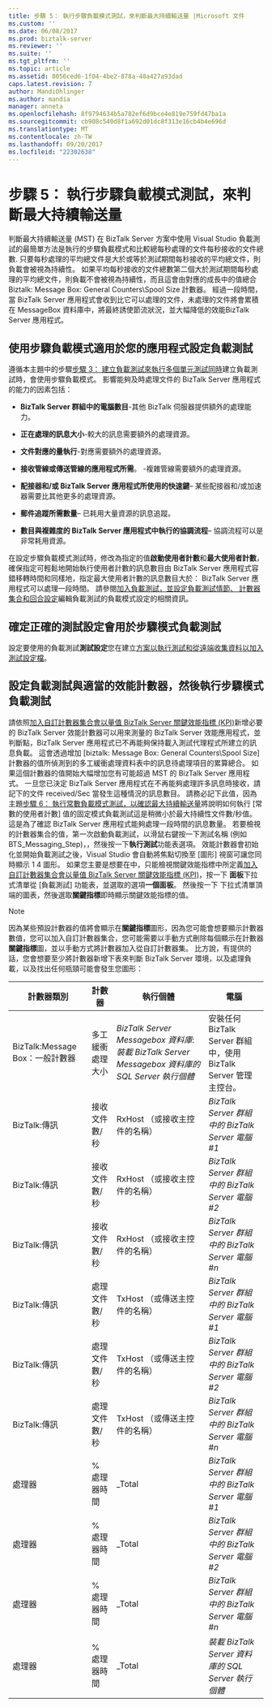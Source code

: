 ```yaml
---
title: 步驟 5： 執行步驟負載模式測試，來判斷最大持續輸送量 |Microsoft 文件
ms.custom: ''
ms.date: 06/08/2017
ms.prod: biztalk-server
ms.reviewer: ''
ms.suite: ''
ms.tgt_pltfrm: ''
ms.topic: article
ms.assetid: 8056ced6-1f04-4be2-878a-48a427a93dad
caps.latest.revision: 7
author: MandiOhlinger
ms.author: mandia
manager: anneta
ms.openlocfilehash: 8f9794634b5a782ef6d9bce4e819e759fd47ba1a
ms.sourcegitcommit: cb908c540d8f1a692d01dc8f313e16cb4b4e696d
ms.translationtype: MT
ms.contentlocale: zh-TW
ms.lasthandoff: 09/20/2017
ms.locfileid: "22302638"
---
```

# <a name="step-5-perform-step-load-pattern-tests-to-determine-maximum-sustainable-throughput"></a>步驟 5： 執行步驟負載模式測試，來判斷最大持續輸送量
判斷最大持續輸送量 (MST) 在 BizTalk Server 方案中使用 Visual Studio 負載測試的最簡單方法是執行的步驟負載模式和比較總每秒處理的文件每秒接收的文件總數. 只要每秒處理的平均總文件是大於或等於測試期間每秒接收的平均總文件，則負載會被視為持續性。 如果平均每秒接收的文件總數第二個大於測試期間每秒處理的平均總文件，則負載不會被視為持續性，而且這會由對應的成長中的值總合Biztalk: Message Box: General Counters\Spool Size 計數器。 經過一段時間，當 BizTalk Server 應用程式會收到比它可以處理的文件，未處理的文件將會累積在 MessageBox 資料庫中，將最終誘使節流狀況，並大幅降低的效能BizTalk Server 應用程式。  
  
## <a name="configure-the-load-test-with-a-step-load-pattern-appropriate-for-your-application"></a>使用步驟負載模式適用於您的應用程式設定負載測試  
 遵循本主題中的步驟[步驟 3： 建立負載測試來執行多個單元測試同時](../technical-guides/step-3-create-a-load-test-to-perform-multiple-unit-tests-simultaneously.md)建立負載測試時，會使用步驟負載模式。 影響能夠及時處理文件的 BizTalk Server 應用程式的能力的因素包括：  
  
-   **BizTalk Server 群組中的電腦數目**-其他 BizTalk 伺服器提供額外的處理能力。  
  
-   **正在處理的訊息大小**-較大的訊息需要額外的處理資源。  
  
-   **文件對應的量執行**-對應需要額外的處理資源。  
  
-   **接收管線或傳送管線的應用程式所需**。 -複雜管線需要額外的處理資源。  
  
-   **配接器和/或 BizTalk Server 應用程式所使用的快速鍵**– 某些配接器和/或加速器需要比其他更多的處理資源。  
  
-   **郵件追蹤所需數量**– 已耗用大量資源的訊息追蹤。  
  
-   **數目與複雜度的 BizTalk Server 應用程式中執行的協調流程**– 協調流程可以是非常耗用資源。  
  
 在設定步驟負載模式測試時，修改為指定的值**啟動使用者計數**和**最大使用者計數**，確保指定可輕鬆地開始執行使用者計數的訊息數目由 BizTalk Server 應用程式容錯移轉時間和同樣地，指定最大使用者計數的訊息數目大於： BizTalk Server 應用程式可以處理一段時間。 請參閱[加入負載測試，並設定負載測試情節、 計數器集合和回合設定](../technical-guides/step-3-create-a-load-test-to-perform-multiple-unit-tests-simultaneously.md#BKMK_StepLoadTest)編輯負載測試的負載模式設定的相關資訊。  
  
## <a name="ensure-that-the-correct-test-settings-are-used-for-the-step-pattern-load-test"></a>確定正確的測試設定會用於步驟模式負載測試  
 設定要使用的負載測試**測試設定**您在建立[方案以執行測試和從遠端收集資料以加入測試設定檔](../technical-guides/step-3-create-a-load-test-to-perform-multiple-unit-tests-simultaneously.md#BKMK_TestSettings)。  
  
## <a name="configure-the-load-test-with-the-appropriate-performance-counters-and-run-the-step-pattern-load-test"></a>設定負載測試與適當的效能計數器，然後執行步驟模式負載測試  
 請依照[加入自訂計數器集合會以量值 BizTalk Server 關鍵效能指標 (KPI)](../technical-guides/step-3-create-a-load-test-to-perform-multiple-unit-tests-simultaneously.md#BKMK_BTSCounters)新增必要的 BizTalk Server 效能計數器可以用來測量的 BizTalk Server 效能應用程式，並判斷點，BizTalk Server 應用程式已不再能夠保持載入測試代理程式所建立的訊息負載。 這會透過增加 [biztalk: Message Box: General Counters\Spool Size] 計數器的值所偵測到的多工緩衝處理資料表中的訊息待處理項目的累算總合。 如果這個計數器的值開始大幅增加您有可能超過 MST 的 BizTalk Server 應用程式。 一旦您已決定 BizTalk Server 應用程式在不再能夠處理許多訊息時接收，請記下的文件 received/Sec 當發生這種情況的訊息數目。 請務必記下此值，因為主題[步驟 6： 執行常數負載模式測試，以確認最大持續輸送量](../technical-guides/step-6-complete-load-pattern-tests-to-verify-maximum-sustainable-throughput.md)將說明如何執行 [常數的使用者計數] 值的固定模式負載測試這是稍微小於最大持續性文件數/秒值。 這是為了確認 BizTalk Server 應用程式能夠處理一段時間的訊息數量。 若要檢視的計數器集合的值，第一次啟動負載測試，以滑鼠右鍵按一下測試名稱 (例如 BTS_Messaging_Step)，，然後按一下**執行測試**功能表選項。 效能計數器會初始化並開始負載測試之後，Visual Studio 會自動將焦點切換至 [圖形] 視窗可讓您同時顯示 1 4 圖形。 如果您主要是想要在中，只能檢視關鍵效能指標中所定義[加入自訂計數器集合會以量值 BizTalk Server 關鍵效能指標 (KPI)](../technical-guides/step-3-create-a-load-test-to-perform-multiple-unit-tests-simultaneously.md#BKMK_BTSCounters)，按一下 **面板**下拉式清單從 [負載測試] 功能表，並選取的選項**一個面板**。 然後按一下 下拉式清單頂端的圖表，然後選取**關鍵指標**即時顯示關鍵效能指標的值。  
  
> [!NOTE]  
>  因為某些預設計數器的值將會顯示在**關鍵指標**圖形，因為您可能會想要顯示計數器數值，您可以加入自訂計數器集合，您可能需要以手動方式刪除每個顯示在計數器**關鍵指標**圖，並以手動方式將計數器加入從自訂計數器集。 比方說，有提供的話，您會想要至少將計數器新增下表來判斷 BizTalk Server 環境，以及處理負載，以及找出任何瓶頸可能會發生您圖形：  
  
|計數器類別|計數器|執行個體|電腦|  
|----------------------|-------------|--------------|--------------|  
|BizTalk:Message Box：一般計數器|多工緩衝處理大小|*BizTalk Server Messagebox 資料庫*:*裝載 BizTalk Server Messagebox 資料庫的 SQL Server 執行個體*|安裝任何 BizTalk Server 群組中，使用 BizTalk Server 管理主控台。|  
|BizTalk:傳訊|接收文件數/秒|RxHost （或接收主控件的名稱）|*BizTalk Server 群組中的 BizTalk Server 電腦 #1*|  
|BizTalk:傳訊|接收文件數/秒|RxHost （或接收主控件的名稱）|*BizTalk Server 群組中的 BizTalk Server 電腦 #2*|  
|BizTalk:傳訊|接收文件數/秒|RxHost （或接收主控件的名稱）|*BizTalk Server 群組中的 BizTalk Server 電腦 #n*|  
|BizTalk:傳訊|處理文件數/秒|TxHost （或傳送主控件的名稱）|*BizTalk Server 群組中的 BizTalk Server 電腦 #1*|  
|BizTalk:傳訊|處理文件數/秒|TxHost （或傳送主控件的名稱）|*BizTalk Server 群組中的 BizTalk Server 電腦 #2*|  
|BizTalk:傳訊|處理文件數/秒|TxHost （或傳送主控件的名稱）|*BizTalk Server 群組中的 BizTalk Server 電腦 #n*|  
|處理器|% 處理器時間|_Total|*BizTalk Server 群組中的 BizTalk Server 電腦 #1*|  
|處理器|% 處理器時間|_Total|*BizTalk Server 群組中的 BizTalk Server 電腦 #2*|  
|處理器|% 處理器時間|_Total|*BizTalk Server 群組中的 BizTalk Server 電腦 #n*|  
|處理器|% 處理器時間|_Total|*裝載 BizTalk Server 資料庫的 SQL Server 執行個體*|